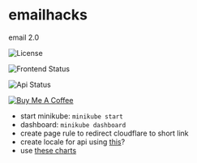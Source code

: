 # emailhacks

email 2.0

![License](https://img.shields.io/badge/License-CC--BY--NC--SA--4.0-green)

![Frontend Status](https://github.com/jschmidtnj/emailhacks/workflows/Upload%Frontend/badge.svg)

![Api Status](https://github.com/jschmidtnj/emailhacks/workflows/Upload%20Api/badge.svg)

[![Buy Me A Coffee](https://bmc-cdn.nyc3.digitaloceanspaces.com/BMC-button-images/custom_images/orange_img.png)](https://www.buymeacoffee.com/IU2gHt3Qn)

- start minikube: `minikube start`
- dashboard: `minikube dashboard`
- create page rule to redirect cloudflare to short link
- create locale for api using [this](https://github.com/nicksnyder/go-i18n)?
- use [these charts](https://github.com/apexcharts/vue-apexcharts)
